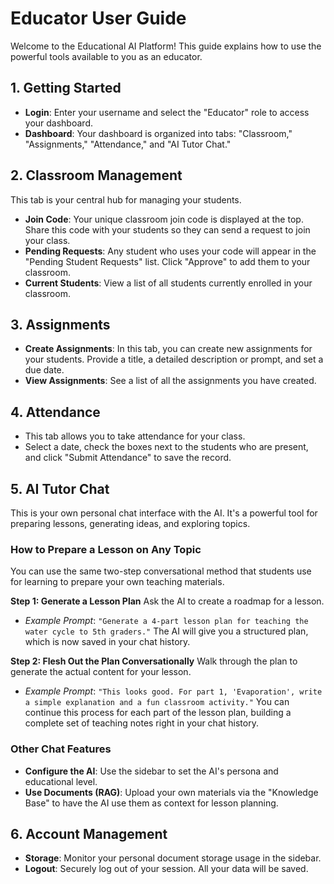 # Educator User Guide

Welcome to the Educational AI Platform! This guide explains how to use the powerful tools available to you as an educator.

## 1. Getting Started
- **Login**: Enter your username and select the "Educator" role to access your dashboard.
- **Dashboard**: Your dashboard is organized into tabs: "Classroom," "Assignments," "Attendance," and "AI Tutor Chat."

## 2. Classroom Management
This tab is your central hub for managing your students.
- **Join Code**: Your unique classroom join code is displayed at the top. Share this code with your students so they can send a request to join your class.
- **Pending Requests**: Any student who uses your code will appear in the "Pending Student Requests" list. Click "Approve" to add them to your classroom.
- **Current Students**: View a list of all students currently enrolled in your classroom.

## 3. Assignments
- **Create Assignments**: In this tab, you can create new assignments for your students. Provide a title, a detailed description or prompt, and set a due date.
- **View Assignments**: See a list of all the assignments you have created.

## 4. Attendance
- This tab allows you to take attendance for your class.
- Select a date, check the boxes next to the students who are present, and click "Submit Attendance" to save the record.

## 5. AI Tutor Chat
This is your own personal chat interface with the AI. It's a powerful tool for preparing lessons, generating ideas, and exploring topics.

### How to Prepare a Lesson on Any Topic
You can use the same two-step conversational method that students use for learning to prepare your own teaching materials.

**Step 1: Generate a Lesson Plan**
Ask the AI to create a roadmap for a lesson.
- *Example Prompt*: `"Generate a 4-part lesson plan for teaching the water cycle to 5th graders."`
The AI will give you a structured plan, which is now saved in your chat history.

**Step 2: Flesh Out the Plan Conversationally**
Walk through the plan to generate the actual content for your lesson.
- *Example Prompt*: `"This looks good. For part 1, 'Evaporation', write a simple explanation and a fun classroom activity."`
You can continue this process for each part of the lesson plan, building a complete set of teaching notes right in your chat history.

### Other Chat Features
- **Configure the AI**: Use the sidebar to set the AI's persona and educational level.
- **Use Documents (RAG)**: Upload your own materials via the "Knowledge Base" to have the AI use them as context for lesson planning.

## 6. Account Management
- **Storage**: Monitor your personal document storage usage in the sidebar.
- **Logout**: Securely log out of your session. All your data will be saved.
